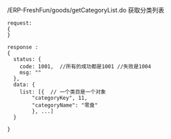 /ERP-FreshFun/goods/getCategoryList.do   获取分类列表

```
request:
{
}

response :
{
  status: {
    code: 1001,  //所有的成功都是1001 //失败是1004
    msg: ""
  },
  data: {
    list: [{  // 一个类目是一个对象
        "categoryKey", 11,
        "categoryName": "零食"
        }, ...]
  }
 
}
```
